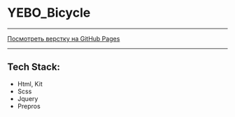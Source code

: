 # YEBO_Bicycle

***
[Посмотреть верстку на GitHub Pages](https://pfafenrot-nika.github.io/YEBO_Bicycle/)

***

## Tech Stack:
* Html, Kit
* Scss
* Jquery
* Prepros
